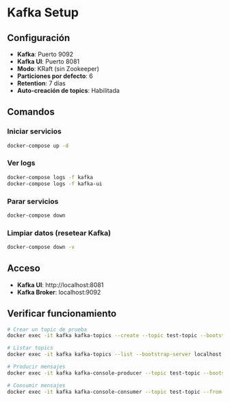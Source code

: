 # Kafka Setup

## Configuración
- **Kafka**: Puerto 9092
- **Kafka UI**: Puerto 8081
- **Modo**: KRaft (sin Zookeeper)
- **Particiones por defecto**: 6
- **Retention**: 7 días
- **Auto-creación de topics**: Habilitada

## Comandos

### Iniciar servicios
```bash
docker-compose up -d
```

### Ver logs
```bash
docker-compose logs -f kafka
docker-compose logs -f kafka-ui
```

### Parar servicios
```bash
docker-compose down
```

### Limpiar datos (resetear Kafka)
```bash
docker-compose down -v
```

## Acceso
- **Kafka UI**: http://localhost:8081
- **Kafka Broker**: localhost:9092

## Verificar funcionamiento
```bash
# Crear un topic de prueba
docker exec -it kafka kafka-topics --create --topic test-topic --bootstrap-server localhost:9092

# Listar topics
docker exec -it kafka kafka-topics --list --bootstrap-server localhost:9092

# Producir mensajes
docker exec -it kafka kafka-console-producer --topic test-topic --bootstrap-server localhost:9092

# Consumir mensajes
docker exec -it kafka kafka-console-consumer --topic test-topic --from-beginning --bootstrap-server localhost:9092
```